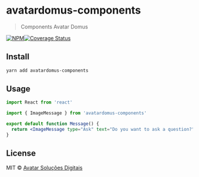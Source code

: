 # avatardomus-components

> Components Avatar Domus

[![NPM](https://img.shields.io/npm/v/avatardomus-components.svg)](https://www.npmjs.com/package/avatardomus-components)[![Coverage Status](https://coveralls.io/repos/github/avatarsolucoes/avatardomus-components/badge.svg?branch=master)](https://coveralls.io/github/avatarsolucoes/avatardomus-components?branch=master)


## Install

```bash
yarn add avatardomus-components
```

## Usage

```jsx
import React from 'react'

import { ImageMessage } from 'avatardomus-components'

export default function Message() {
  return <ImageMessage type="Ask" text="Do you want to ask a question?" />
}
```

## License

MIT © [Avatar Solu&ccedil;&otilde;es Digitais](https://github.com/avatarsolucoes)
